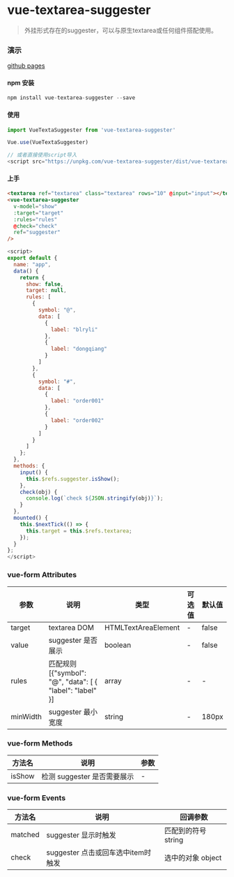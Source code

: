 # vue-textarea-suggester

> 外挂形式存在的suggester，可以与原生textarea或任何组件搭配使用。

### 演示

[github pages](https://blryli.github.io/vue-textarea-suggester/)

#### npm 安装

```js
npm install vue-textarea-suggester --save
```

#### 使用

```js
import VueTextaSuggester from 'vue-textarea-suggester'

Vue.use(VueTextaSuggester)

// 或者直接使用script导入
<script src="https://unpkg.com/vue-textarea-suggester/dist/vue-textarea-suggester.js"></script>
```

#### 上手

```html
<textarea ref="textarea" class="textarea" rows="10" @input="input"></textarea>
<vue-textarea-suggester
  v-model="show"
  :target="target"
  :rules="rules"
  @check="check"
  ref="suggester"
/>
```

```js
<script>
export default {
  name: "app",
  data() {
    return {
      show: false,
      target: null,
      rules: [
        {
          symbol: "@",
          data: [
            {
              label: "blryli"
            },
            {
              label: "dongqiang"
            }
          ]
        },
        {
          symbol: "#",
          data: [
            {
              label: "order001"
            },
            {
              label: "order002"
            }
          ]
        }
      ]
    };
  },
  methods: {
    input() {
      this.$refs.suggester.isShow();
    },
    check(obj) {
      console.log(`check ${JSON.stringify(obj)}`);
    }
  },
  mounted() {
    this.$nextTick(() => {
      this.target = this.$refs.textarea;
    });
  }
};
</script>
```

### vue-form Attributes

|    参数    |    说明      |   类型     |可选值  |默认值|
| ---------  | ----------  | --------   |----  | ----- |
| target      | textarea DOM    | HTMLTextAreaElement     |-     | false    |
| value      | suggester 是否展示    | boolean     |-     | false    |
| rules      | 匹配规则  [{"symbol": "@", "data": [ { "label": "label" }]    | array       |-     | -     |
| minWidth | suggester 最小宽度 | string |-     | 180px  |

### vue-form Methods

|  方法名 |    说明                    |   参数      |
|-------- |------                      |------       |
|isShow  |检测 suggester 是否需要展示    |    -   |

### vue-form Events

|  方法名 |    说明                    |   回调参数      |
|-------- |------                      |------       |
|matched  |suggester 显示时触发    |    匹配到的符号 string   |
|check  |suggester 点击或回车选中item时触发    |    选中的对象 object   |
